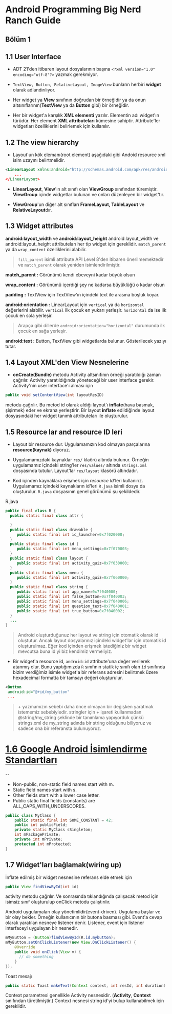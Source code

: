 Android Programming Big Nerd Ranch Guide
==

Bölüm 1
--

1.1 User Interface
------------------
* ADT 21'den itibaren layout dosyalarının başına ` <?xml version="1.0" encoding="utf-8"?>
  `
  yazmak gerekmiyor.

* `TextView, Button, RelativeLayout, ImageView` bunların herbiri **widget** olarak adlandırılıyor.

* Her widget ya **View** sınıfının doğrudan bir örneğidir ya da onun altsınıflarının(**TextView** ya da **Button** gibi) bir örneğidir.

* Her bir widget'a karşılık **XML elementi** yazılır. Elementin adı widget'ın türüdür. Her element **XML attributeları** kümesine sahiptir. Attribute'ler widgetları özelliklerini belirlemek için kullanılır.

1.2 The view hierarchy
------------------

* Layout'un kök elemanı(root element) aşağıdaki gibi Andoid resource xml isim uzayını belirtmelidir.
```xml
<LinearLayout xmlns:android="http://schemas.android.com/apk/res/android"
    ...
</LinearLayout>
```
* **LinearLayout**, **View**'ın alt sınıfı olan **ViewGroup** sınıfından türemiştir. **ViewGroup** içinde widgetlar bulunan ve onları düzenleyen bir widget'tır.

* **ViewGroup**'un diğer alt sınıfları **FrameLayout, TableLayout** ve
**RelativeLayout**dır.


1.3 Widget attributes
------------------

**android:layout_width** ve **android:layout_height**
android:layout_width ve android:layout_height attributeları her tip widget için gereklidir. `match_parent` ya da `wrap_content` özelliklerini alabilir.

> `fill_parent` isimli attribute API Level 8'den itibaren önerilmemektedir ve `match_parent` olarak yeniden isimlendirilmiştir. 

**match_parent :** Görünümü kendi ebeveyni kadar büyük olsun

**wrap_content :** Görünümü içerdiği şey ne kadarsa büyüklüğü o kadar olsun

**padding :** TextView için TextView'ın içindeki text ile arasına boşluk koyar.

**android:orientation :** LinearLayout için `vertical` ya da `horizontal` değerlerini alabilir. `vertical` ilk çocuk en yukarı yerleşir. `horizontal` da ise ilk çocuk en sola yerleşir.
> Arapça gibi dillerde `android:orientation="horizontal"` durumunda  ilk çocuk en sağa yerleşir. 

**android:text :** Button, TextView gibi widgetlarda bulunur. Gösterilecek yazıyı tutar.

1.4 Layout XML'den View Nesnelerine
--
* **onCreate(Bundle)** metodu Activity altsınıfının örneği yaratıldığı zaman çağrılır. Activity yaratıldığında yöneteceği bir user interface gerekir. Activity'nin user interface'i alması için

 ```java
public void setContentView(int layoutResID)
```

  metodu çağrılır. Bu metod id olarak aldığı layout'ı **inflate**(hava basmak, şişirmek) eder ve ekrana yerleştirir. Bir layout **inflate** edildiğinde layout dosyasındaki her widget tanımlı attributeları ile oluşturulur.

1.5 Resource lar and resource ID leri
--
* Layout bir resource dur. Uygulamamızın kod olmayan parçalarına **resource(kaynak)** diyoruz.

* Uygulamamızdaki kaynaklar `res/` klaörü altında bulunur. Örneğin uygulamamız içindeki string'ler `res/values/` altında `strings.xml` dosyasında tutulur. Layout'lar `res/layout` klasörü altındadır.

* Kod içinden kaynaklara erişmek için *resource Id*'leri kullanırız. Uygulamamız içindeki kaynakların id'leri `R.java` isimli dosya da oluşturulur. `R.java` dosyasının genel görünümü şu şekildedir.

R.java
 ```java
 public final class R {
   public static final class attr {

   }
   public static final class drawable {
      public static final int ic_launcher=0x7f020000;
   }
   public static final class id {
      public static final int menu_settings=0x7f070003;
   }
   public static final class layout {
      public static final int activity_quiz=0x7f030000;
   }
   public static final class menu {
      public static final int activity_quiz=0x7f060000;
   }
   public static final class string {
      public static final int app_name=0x7f040000;
      public static final int false_button=0x7f040003;
      public static final int menu_settings=0x7f040006;
      public static final int question_text=0x7f040001;
      public static final int true_button=0x7f040002;
   }
   ...
 }
 ```

> Android oluşturduğunuz her layout ve string için otomatik olarak id oluştutur. Ancak layout dosyalarınız içindeki widget'lar için otomatik id oluşturulmaz. Eğer kod içinden erişmek istediğiniz bir widget mevcutsa buna id yi biz kendimiz vermeliyiz.

* Bir widget'a resource id, `android:id` attribute'una değer verilerek atanmış olur. Bunu yaptığımızda `R` sınıfının statik iç sınıfı olan `id` sınıfında bizim verdiğimiz isimle widget'a bir referans adresini belirtmek üzere hexadecimal formatta bir tamsayı değeri oluşturulur.

```xml
<Button
 android:id="@+id/my_button"
 ...
```

> \+ yazmamızın sebebi daha önce olmayan bir değişken yaratmak istememiz sebebiyledir. stringler için + işareti kullanmadan
@string/my_string şeklinde bir tanımlama yapıyorduk çünkü strings.xml de my_string adında bir string olduğunu biliyoruz ve sadece ona bir referansta bulunuyoruz.

# [1.6 Google Android İsimlendirme Standartları](http://source.android.com/source/code-style.html#follow-field-naming-conventions)
--
* Non-public, non-static field names start with m.
* Static field names start with s.
* Other fields start with a lower case letter.
* Public static final fields (constants) are ALL_CAPS_WITH_UNDERSCORES.

```java
public class MyClass {
    public static final int SOME_CONSTANT = 42;
    public int publicField;
    private static MyClass sSingleton;
    int mPackagePrivate;
    private int mPrivate;
    protected int mProtected;
}
```

1.7 Widget'ları bağlamak(wiring up)
--
İnflate edilmiş bir widget nesnesine referans elde etmek için
```java
public View findViewById(int id)
```
activity metodu çağrılır. Ve sonrasında tıklandığında çalışacak metod için isimsiz sınıf oluşturulup onClick metodu çalıştırılır.

Android uygulamaları olay yönetimlidir(event-driven). Uygulama başlar ve bir olay bekler. Örneğin kullanıcının bir butona basması gibi. Event'a cevap olarak yaratılan nesneye listener denir. Listener, event için listener interfaceyi uygulayan bir nesnedir.  

```java
mMyButton = (Button)findViewById(R.id.mybutton);
mMyButton.setOnClickListener(new View.OnClickListener() {
    @Override
    public void onClick(View v) {
      // do something
    }
});
```

Toast mesajı
```java
public static Toast makeText(Context context, int resId, int duration)
```

Context parametresi genellikle Activity nesnesidir. (**Activity**, **Context** sınıfından türetilmiştir.)
Context nesnesi string id'yi bulup kullanabilmek için gereklidir.
